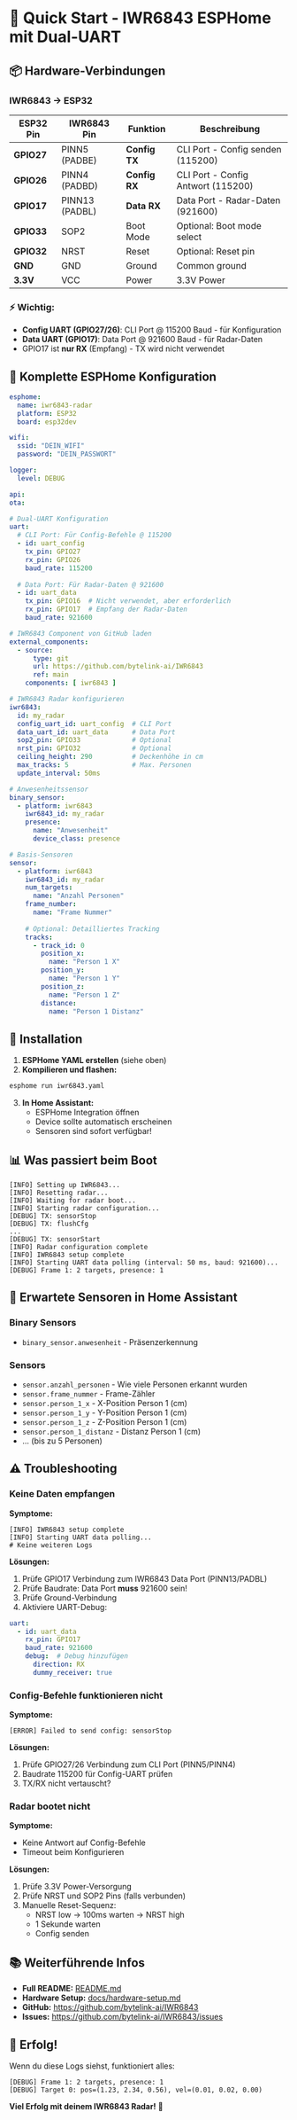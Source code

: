 # 🚀 Quick Start - IWR6843 ESPHome mit Dual-UART

## 📦 Hardware-Verbindungen

### IWR6843 → ESP32

| ESP32 Pin | IWR6843 Pin | Funktion | Beschreibung |
|-----------|-------------|----------|--------------|
| **GPIO27** | PINN5 (PADBE) | **Config TX** | CLI Port - Config senden (115200) |
| **GPIO26** | PINN4 (PADBD) | **Config RX** | CLI Port - Config Antwort (115200) |
| **GPIO17** | PINN13 (PADBL) | **Data RX** | Data Port - Radar-Daten (921600) |
| **GPIO33** | SOP2 | Boot Mode | Optional: Boot mode select |
| **GPIO32** | NRST | Reset | Optional: Reset pin |
| **GND** | GND | Ground | Common ground |
| **3.3V** | VCC | Power | 3.3V Power |

### ⚡ Wichtig:
- **Config UART (GPIO27/26)**: CLI Port @ 115200 Baud - für Konfiguration
- **Data UART (GPIO17)**: Data Port @ 921600 Baud - für Radar-Daten
- GPIO17 ist **nur RX** (Empfang) - TX wird nicht verwendet

## 📝 Komplette ESPHome Konfiguration

```yaml
esphome:
  name: iwr6843-radar
  platform: ESP32
  board: esp32dev

wifi:
  ssid: "DEIN_WIFI"
  password: "DEIN_PASSWORT"

logger:
  level: DEBUG

api:
ota:

# Dual-UART Konfiguration
uart:
  # CLI Port: Für Config-Befehle @ 115200
  - id: uart_config
    tx_pin: GPIO27
    rx_pin: GPIO26
    baud_rate: 115200
  
  # Data Port: Für Radar-Daten @ 921600
  - id: uart_data
    tx_pin: GPIO16  # Nicht verwendet, aber erforderlich
    rx_pin: GPIO17  # Empfang der Radar-Daten
    baud_rate: 921600

# IWR6843 Component von GitHub laden
external_components:
  - source:
      type: git
      url: https://github.com/bytelink-ai/IWR6843
      ref: main
    components: [ iwr6843 ]

# IWR6843 Radar konfigurieren
iwr6843:
  id: my_radar
  config_uart_id: uart_config  # CLI Port
  data_uart_id: uart_data      # Data Port
  sop2_pin: GPIO33             # Optional
  nrst_pin: GPIO32             # Optional
  ceiling_height: 290          # Deckenhöhe in cm
  max_tracks: 5                # Max. Personen
  update_interval: 50ms

# Anwesenheitssensor
binary_sensor:
  - platform: iwr6843
    iwr6843_id: my_radar
    presence:
      name: "Anwesenheit"
      device_class: presence

# Basis-Sensoren
sensor:
  - platform: iwr6843
    iwr6843_id: my_radar
    num_targets:
      name: "Anzahl Personen"
    frame_number:
      name: "Frame Nummer"
    
    # Optional: Detailliertes Tracking
    tracks:
      - track_id: 0
        position_x:
          name: "Person 1 X"
        position_y:
          name: "Person 1 Y"
        position_z:
          name: "Person 1 Z"
        distance:
          name: "Person 1 Distanz"
```

## 🔧 Installation

1. **ESPHome YAML erstellen** (siehe oben)
2. **Kompilieren und flashen:**

```bash
esphome run iwr6843.yaml
```

3. **In Home Assistant:**
   - ESPHome Integration öffnen
   - Device sollte automatisch erscheinen
   - Sensoren sind sofort verfügbar!

## 📊 Was passiert beim Boot

```
[INFO] Setting up IWR6843...
[INFO] Resetting radar...
[INFO] Waiting for radar boot...
[INFO] Starting radar configuration...
[DEBUG] TX: sensorStop
[DEBUG] TX: flushCfg
...
[DEBUG] TX: sensorStart
[INFO] Radar configuration complete
[INFO] IWR6843 setup complete
[INFO] Starting UART data polling (interval: 50 ms, baud: 921600)...
[DEBUG] Frame 1: 2 targets, presence: 1
```

## 🎯 Erwartete Sensoren in Home Assistant

### Binary Sensors
- `binary_sensor.anwesenheit` - Präsenzerkennung

### Sensors
- `sensor.anzahl_personen` - Wie viele Personen erkannt wurden
- `sensor.frame_nummer` - Frame-Zähler
- `sensor.person_1_x` - X-Position Person 1 (cm)
- `sensor.person_1_y` - Y-Position Person 1 (cm)
- `sensor.person_1_z` - Z-Position Person 1 (cm)
- `sensor.person_1_distanz` - Distanz Person 1 (cm)
- ... (bis zu 5 Personen)

## ⚠️ Troubleshooting

### Keine Daten empfangen

**Symptome:**
```
[INFO] IWR6843 setup complete
[INFO] Starting UART data polling...
# Keine weiteren Logs
```

**Lösungen:**
1. Prüfe GPIO17 Verbindung zum IWR6843 Data Port (PINN13/PADBL)
2. Prüfe Baudrate: Data Port **muss** 921600 sein!
3. Prüfe Ground-Verbindung
4. Aktiviere UART-Debug:

```yaml
uart:
  - id: uart_data
    rx_pin: GPIO17
    baud_rate: 921600
    debug:  # Debug hinzufügen
      direction: RX
      dummy_receiver: true
```

### Config-Befehle funktionieren nicht

**Symptome:**
```
[ERROR] Failed to send config: sensorStop
```

**Lösungen:**
1. Prüfe GPIO27/26 Verbindung zum CLI Port (PINN5/PINN4)
2. Baudrate 115200 für Config-UART prüfen
3. TX/RX nicht vertauscht?

### Radar bootet nicht

**Symptome:**
- Keine Antwort auf Config-Befehle
- Timeout beim Konfigurieren

**Lösungen:**
1. Prüfe 3.3V Power-Versorgung
2. Prüfe NRST und SOP2 Pins (falls verbunden)
3. Manuelle Reset-Sequenz:
   - NRST low → 100ms warten → NRST high
   - 1 Sekunde warten
   - Config senden

## 📚 Weiterführende Infos

- **Full README:** [README.md](README.md)
- **Hardware Setup:** [docs/hardware-setup.md](docs/hardware-setup.md)
- **GitHub:** https://github.com/bytelink-ai/IWR6843
- **Issues:** https://github.com/bytelink-ai/IWR6843/issues

## 🎉 Erfolg!

Wenn du diese Logs siehst, funktioniert alles:
```
[DEBUG] Frame 1: 2 targets, presence: 1
[DEBUG] Target 0: pos=(1.23, 2.34, 0.56), vel=(0.01, 0.02, 0.00)
```

**Viel Erfolg mit deinem IWR6843 Radar!** 🚀

